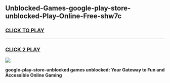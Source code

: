 
## Unblocked-Games-google-play-store-unblocked-Play-Online-Free-shw7c
<h3>
<a href="https://premium76.site?title=google-play-store-unblocked&ref=26A">CLICK TO PLAY</a></h3>
<hr>

<h3>
<a href="https://premium76.site?title=google-play-store-unblocked&ref=26A">CLICK 2 PLAY</a>
  
</h3>

<a href="https://premium76.site?title=google-play-store-unblocked&ref=26A"><img src="https://clearcache.store/games.png"></a>


**google-play-store-unblocked games unblocked: Your Gateway to Fun and Accessible Online Gaming**
